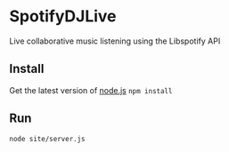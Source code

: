 # SpotifyDJLive
Live collaborative music listening using the Libspotify API

## Install
Get the latest version of [node.js](https://nodejs.org)
`npm install`

## Run
`node site/server.js`